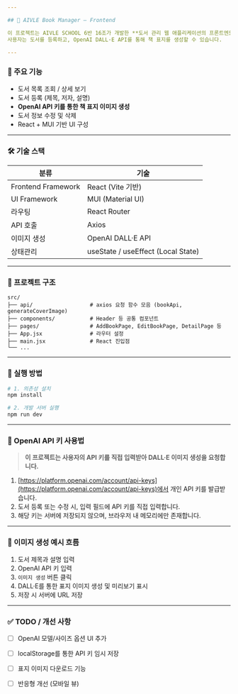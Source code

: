 ```yaml
---

## 📘 AIVLE Book Manager – Frontend

이 프로젝트는 AIVLE SCHOOL 6반 16조가 개발한 **도서 관리 웹 애플리케이션의 프론트엔드**입니다.
사용자는 도서를 등록하고, OpenAI DALL·E API를 통해 책 표지를 생성할 수 있습니다.

---
```


### 🚀 주요 기능

* 도서 목록 조회 / 상세 보기
* 도서 등록 (제목, 저자, 설명)
* **OpenAI API 키를 통한 책 표지 이미지 생성**
* 도서 정보 수정 및 삭제
* React + MUI 기반 UI 구성

---

### 🛠️ 기술 스택

| 분류                 | 기술                                 |
| ------------------ | ---------------------------------- |
| Frontend Framework | React (Vite 기반)                    |
| UI Framework       | MUI (Material UI)                  |
| 라우팅                | React Router                       |
| API 호출             | Axios                              |
| 이미지 생성             | OpenAI DALL·E API                  |
| 상태관리               | useState / useEffect (Local State) |

---

### 📂 프로젝트 구조

```
src/
├── api/                  # axios 요청 함수 모음 (bookApi, generateCoverImage)
├── components/           # Header 등 공통 컴포넌트
├── pages/                # AddBookPage, EditBookPage, DetailPage 등
├── App.jsx               # 라우터 설정
├── main.jsx              # React 진입점
└── ...
```

---

### 🧪 실행 방법

```bash
# 1. 의존성 설치
npm install

# 2. 개발 서버 실행
npm run dev
```

---

### 🔐 OpenAI API 키 사용법

> **이 프로젝트는 사용자의 API 키를 직접 입력받아 DALL·E 이미지 생성을 요청합니다.**

1. [https://platform.openai.com/account/api-keys](https://platform.openai.com/account/api-keys)에서 개인 API 키를 발급받습니다.
2. 도서 등록 또는 수정 시, 입력 필드에 API 키를 직접 입력합니다.
3. 해당 키는 서버에 저장되지 않으며, 브라우저 내 메모리에만 존재합니다.

---

### 📸 이미지 생성 예시 흐름

1. 도서 제목과 설명 입력
2. OpenAI API 키 입력
3. `이미지 생성` 버튼 클릭
4. DALL·E를 통한 표지 이미지 생성 및 미리보기 표시
5. 저장 시 서버에 URL 저장

---

### ✅ TODO / 개선 사항

* [ ] OpenAI 모델/사이즈 옵션 UI 추가
* [ ] localStorage를 통한 API 키 임시 저장
* [ ] 표지 이미지 다운로드 기능
* [ ] 반응형 개선 (모바일 뷰)


